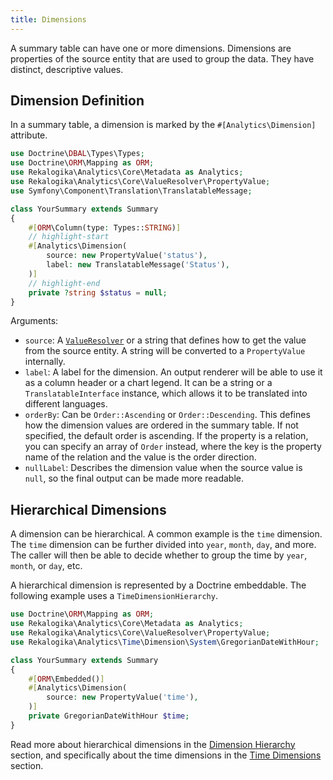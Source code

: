 ```yaml
---
title: Dimensions
---
```


A summary table can have one or more dimensions. Dimensions are properties of
the source entity that are used to group the data. They have distinct,
descriptive values.


## Dimension Definition

In a summary table, a dimension is marked by the `#[Analytics\Dimension]`
attribute.

```php
use Doctrine\DBAL\Types\Types;
use Doctrine\ORM\Mapping as ORM;
use Rekalogika\Analytics\Core\Metadata as Analytics;
use Rekalogika\Analytics\Core\ValueResolver\PropertyValue;
use Symfony\Component\Translation\TranslatableMessage;

class YourSummary extends Summary
{
    #[ORM\Column(type: Types::STRING)]
    // highlight-start
    #[Analytics\Dimension(
        source: new PropertyValue('status'),
        label: new TranslatableMessage('Status'),
    )]
    // highlight-end
    private ?string $status = null;
}
```

Arguments:

* `source`: A [`ValueResolver`](../value-resolver) or a string that defines how
  to get the value from the source entity. A string will be converted to a
  `PropertyValue` internally.
* `label`: A label for the dimension. An output renderer will be able to use it
  as a column header or a chart legend. It can be a string or a
  `TranslatableInterface` instance, which allows it to be translated into
  different languages.
* `orderBy`: Can be `Order::Ascending` or `Order::Descending`. This
  defines how the dimension values are ordered in the summary table. If not
  specified, the default order is ascending. If the property is a relation, you
  can specify an array of `Order` instead, where the key is the property
  name of the relation and the value is the order direction.
* `nullLabel`: Describes the dimension value when the source value is `null`, so
  the final output can be made more readable.
  
## Hierarchical Dimensions

A dimension can be hierarchical. A common example is the `time` dimension. The
`time` dimension can be further divided into `year`, `month`, `day`, and more.
The caller will then be able to decide whether to group the time by `year`,
`month`, or `day`, etc.

A hierarchical dimension is represented by a Doctrine embeddable. The following
example uses a `TimeDimensionHierarchy`.

```php
use Doctrine\ORM\Mapping as ORM;
use Rekalogika\Analytics\Core\Metadata as Analytics;
use Rekalogika\Analytics\Core\ValueResolver\PropertyValue;
use Rekalogika\Analytics\Time\Dimension\System\GregorianDateWithHour;

class YourSummary extends Summary
{
    #[ORM\Embedded()]
    #[Analytics\Dimension(
        source: new PropertyValue('time'),
    )]
    private GregorianDateWithHour $time;
}
```

Read more about hierarchical dimensions in the [Dimension
Hierarchy](../dimension-hierarchy) section, and specifically about the time
dimensions in the [Time Dimensions](../time-dimensions) section.